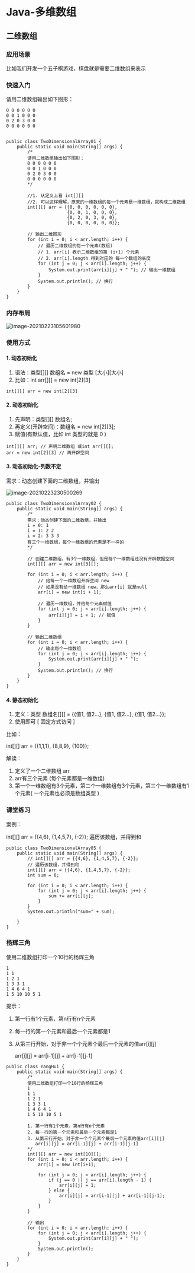 # Java-多维数组

## 二维数组

### 应用场景

比如我们开发一个五子棋游戏，棋盘就是需要二维数组来表示

### 快速入门

请用二维数组输出如下图形：

```
0 0 0 0 0 0
0 0 1 0 0 0
0 2 0 3 0 0
0 0 0 0 0 0
```

```

public class TwoDimensionalArray01 {
	public static void main(String[] args) {
		/*
		请用二维数组输出如下图形：
		0 0 0 0 0 0
		0 0 1 0 0 0
		0 2 0 3 0 0
		0 0 0 0 0 0
		*/

		//1. 从定义上看 int[][]
		//2. 可以这样理解，原来的一维数组的每一个元素是一维数组，就构成二维数组
		int[][] arr = {{0, 0, 0, 0, 0, 0}, 
					   {0, 0, 1, 0, 0, 0},
					   {0, 2, 0, 3, 0, 0}, 
					   {0, 0, 0, 0, 0, 0}};

		// 输出二维图形
		for (int i = 0; i < arr.length; i++) {
			// 遍历二维数组的每一个元素(数组)
			// 1. arr[i] 表示二维数组的第 (i+1) 个元素
			// 2. arr[i].length 得到对应的 每一个数组的长度
			for (int j = 0; j < arr[i].length; j++) {
				System.out.print(arr[i][j] + " "); // 输出一维数组
			}
			System.out.println(); // 换行
		}
	}
}
```

### 内存布局

![image-20210223105601980](https://gitee.com/luoxian1011/pictures/raw/master/image-20210223105601980.png)

### 使用方式

#### 1. 动态初始化

1. 语法：类型\[][] 数组名 = new 类型 \[大小][大小] 
2. 比如：int arr\[][] = new int\[2][3]

```
int[][] arr = new int[2][3]
```

#### 2. 动态初始化

1. 先声明：类型\[][] 数组名;
2. 再定义(开辟空间)：数组名 = new int\[2][3];
3. 赋值(有默认值，比如 int 类型的就是 0 )

```
int[][] arr; // 声明二维数组 或int arr[][];
arr = new int[2][3] // 再开辟空间
```

#### 3. 动态初始化-列数不定

需求：动态创建下面的二维数组，并输出

![image-20210223230500269](https://gitee.com/luoxian1011/pictures/raw/master/image-20210223230500269.png)

```
public class TwoDimensionalArray02 {
	public static void main(String[] args) {
		/*
		需求：动态创建下面的二维数组，并输出
		i = 0: 1
		i = 1: 2 2
		i = 2: 3 3 3
		有三个一维数组，每个一维数组的元素是不一样的 
		*/

		// 创建二维数组，有3个一维数组，但是每个一维数组还没有开辟数据空间
		int[][] arr = new int[3][];

		for (int i = 0; i < arr.length; i++) {
			// 给每一个一维数组开辟空间 new
			// 如果没有给一维数组 new，那么arr[i] 就是null
			arr[i] = new int[i + 1];

			// 遍历一维数组，并给每个元素赋值
			for (int j = 0; j < arr[i].length; j++) {
				arr[i][j] = i + 1; // 赋值
			}
		}

		// 输出二维数组
		for (int i = 0; i < arr.length; i++) {
			// 输出每个一维数组
			for (int j = 0; j < arr[i].length; j++) {
				System.out.print(arr[i][j] + " ");
			}
			System.out.println(); // 换行
		}
	}
}
```

#### 4. 静态初始化

1. 定义：类型 数组名\[][] = {{值1, 值2...}, {值1, 值2...}, {值1, 值2...}};
2. 使用即可 [ 固定方式访问 ]

比如：

int\[][] arr = {{1,1,1}, {8,8,9}, {100}};

解读：

1. 定义了一个二维数组 arr
2. arr有三个元素 (每个元素都是一维数组)
3. 第一个一维数组有3个元素，第二个一维数组有3个元素，第三个一维数组有1个元素( 一个元素也必须是数组类型 )

### 课堂练习

案例：

int\[][] arr = {{4,6}, {1,4,5,7}, {-2}}; 遍历该数组，并得到和

```
public class TwoDimensionalArray05 {
	public static void main(String[] args) {
		// int[][] arr = {{4,6}, {1,4,5,7}, {-2}}; 
		// 遍历该数组，并得到和
		int[][] arr = {{4,6}, {1,4,5,7}, {-2}};
		int sum = 0;

		for (int i = 0; i < arr.length; i++) {
			for (int j = 0; j < arr[i].length; j++) {
				sum += arr[i][j];
			}
		}
		System.out.println("sum=" + sum);

	}
}
```

### 杨辉三角

使用二维数组打印一个10行的杨辉三角

```
1
1 1
1 2 1
1 3 3 1
1 4 6 4 1
1 5 10 10 5 1
```

提示：

1. 第一行有1个元素，第n行有n个元素

2. 每一行的第一个元素和最后一个元素都是1

3. 从第三行开始，对于非一个个元素个最后一个元素的值arr\[i][j]

   arr\[i][j] = arr\[i-1][j] + arr\[i-1][j-1]

```
public class YangHui {
	public static void main(String[] args) {
		/*
		使用二维数组打印一个10行的杨辉三角
		1
		1 1
		1 2 1
		1 3 3 1
		1 4 6 4 1
		1 5 10 10 5 1
		
		1. 第一行有1个元素，第n行有n个元素
		2. 每一行的第一个元素和最后一个元素都是1
		3. 从第三行开始，对于非一个个元素个最后一个元素的值arr[i][j]
		   arr[i][j] = arr[i-1][j] + arr[i-1][j-1]
		*/
		int[][] arr = new int[10][];
		for (int i = 0; i < arr.length; i++) {
			arr[i] = new int[i+1];

			for (int j = 0; j < arr[i].length; j++) {
				if (j == 0 || j == arr[i].length - 1) {
					arr[i][j] = 1;
				} else {
					arr[i][j] = arr[i-1][j] + arr[i-1][j-1];
				}
			}
		}

		// 输出
		for (int i = 0; i < arr.length; i++) {
			for (int j = 0; j < arr[i].length; j++) {
				System.out.print(arr[i][j] + " ");
			}
			System.out.println();
		}
	}
}
```

